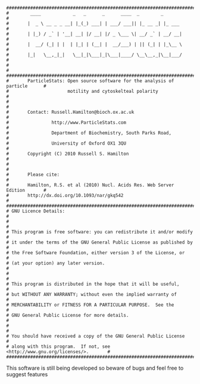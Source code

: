     ###############################################################################
    #        ____            _   _      _      ____  _        _                   #
    #       |  _ \ __ _ _ __| |_(_) ___| | ___/ ___|| |_ __ _| |_ ___             #
    #       | |_) / _` | '__| __| |/ __| |/ _ \___ \| __/ _` | __/ __|            #
    #       |  __/ (_| | |  | |_| | (__| |  __/___) | || (_| | |_\__ \            #
    #       |_|   \__,_|_|   \__|_|\___|_|\___|____/ \__\__,_|\__|___/            #
    #                                                                             #
    ###############################################################################
    #       ParticleStats: Open source software for the analysis of particle      #
    #                      motility and cytoskelteal polarity                     #
    #                                                                             #
    #       Contact: Russell.Hamilton@bioch.ox.ac.uk                              #
    #                http://www.ParticleStats.com                                 #
    #                Department of Biochemistry, South Parks Road,                #
    #                University of Oxford OX1 3QU                                 #
    #       Copyright (C) 2010 Russell S. Hamilton                                #
    #                                                                             #
    #       Please cite:                                                          #
    #       Hamilton, R.S. et al (2010) Nucl. Acids Res. Web Server Edition       #
    #       http://dx.doi.org/10.1093/nar/gkq542                                  #
    ###############################################################################
    # GNU Licence Details:                                                        #
    #                                                                             #
    # This program is free software: you can redistribute it and/or modify        #
    # it under the terms of the GNU General Public License as published by        #
    # the Free Software Foundation, either version 3 of the License, or           #
    # (at your option) any later version.                                         #
    #                                                                             #
    # This program is distributed in the hope that it will be useful,             #
    # but WITHOUT ANY WARRANTY; without even the implied warranty of              #
    # MERCHANTABILITY or FITNESS FOR A PARTICULAR PURPOSE.  See the               #
    # GNU General Public License for more details.                                #
    #                                                                             #
    # You should have received a copy of the GNU General Public License           #
    # along with this program.  If not, see <http://www.gnu.org/licenses/>.       #
    ###############################################################################

This software is still being developed so beware of bugs and feel free to suggest features

